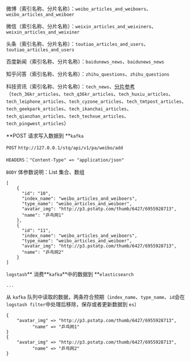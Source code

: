 微博（索引名称、分片名称）：`weibo_articles_and_weiboers`、`weibo_articles_and_weiboer`

微信（索引名称、分片名称）：`weixin_articles_and_weixiners`、`weixin_articles_and_weixiner`

头条（索引名称、分片名称）：`toutiao_articles_and_users`、`toutiao_articles_and_users`

百度新闻（索引名称、分片名称）：`baidunews_news`、`baidunews_news`

知乎问答（索引名称、分片名称）：`zhihu_questions`、`zhihu_questions`

科技资讯（索引名称、分片名称）：`tech_news`、[分片参考](/ying-she-yu-mo-ban/ke-ji-zi-xun-zhan-shu-ju.md)（`tech_36kr_articles`、`tech_q36kr_articles`、`tech_huxiu_articles`、`tech_leiphone_articles`、`tech_cyzone_articles`、`tech_tmtpost_articles`、`tech_geekpark_articles`、`tech_ikanchai_articles`、`tech_qianzhan_articles`、`tech_techxue_articles`、`tech_pingwest_articles`）

**POST 请求写入数据到 **`kafka`

`POST` `http://127.0.0.1/stq/api/v1/pa/weibo/add`

`HEADERS`：`"Content-Type" => "application/json"`

`BODY` 体参数说明：List 集合、数组

```
[
    {
      "id": "10",
      "index_name": "weibo_articles_and_weiboers",
      "type_name": "weibo_articles_and_weiboer",
      "avatar_img": "http://p3.pstatp.com/thumb/6427/6955928713",
      "name": "乒乓网1"
    },
    {
      "id": "11",
      "index_name": "weibo_articles_and_weiboers",
      "type_name": "weibo_articles_and_weiboer",
      "avatar_img": "http://p3.pstatp.com/thumb/6427/6955928713",
      "name": "乒乓网2"
    }
]
```

`logstash`** 消费**`kafka`**中的数据到 **`elasticsearch`

```
...
```

从 `kafka` 队列中读取的数据，两条符合预期（`index_name`、`type_name`、`id`会在`logstash filter`中处理后移除，保存或者更新数据到 `es`）

```
{
    "avatar_img" => "http://p3.pstatp.com/thumb/6427/6955928713",
          "name" => "乒乓网1"
}
{
    "avatar_img" => "http://p3.pstatp.com/thumb/6427/6955928713",
          "name" => "乒乓网2"
}
```



